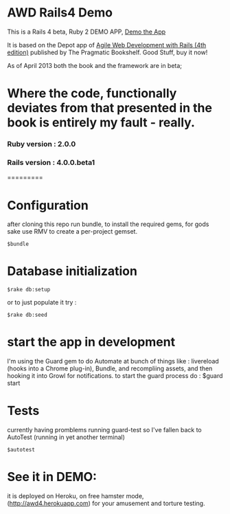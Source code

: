 AWD Rails4 Demo
=========
This is a  Rails 4 beta, Ruby 2 DEMO APP, [Demo the App](http://awd4.herokuapp.com)

It is based on the Depot app of [Agile Web Development with Rails (4th edition)](http://pragprog.com/book/rails4/agile-web-development-with-rails) published by The Pragmatic Bookshelf.  Good Stuff, buy it now!

As of April 2013 both the book and the framework are in beta;

Where the code, functionally deviates from that presented in the book is entirely my fault - really.
=========
### Ruby version : 2.0.0
### Rails version : 4.0.0.beta1
=========
# Configuration

after cloning this repo run bundle, to install the required gems, for gods sake use RMV to create a per-project gemset.

    $bundle

# Database initialization
    $rake db:setup

or to just populate it try :

    $rake db:seed

# start the app in development
I'm using the Guard gem to do Automate at bunch of things like : livereload (hooks into a Chrome plug-in), Bundle, and recompliing assets, and then hooking it into Growl for notifications. to start the guard process do :
    $guard start

# Tests 
currently having promblems running guard-test so I've fallen back to AutoTest (running in yet another terminal)

    $autotest

# See it in DEMO:

it is deployed on Heroku, on free hamster mode, (http://awd4.herokuapp.com) for your amusement and torture testing.